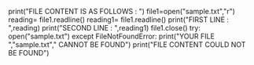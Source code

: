 print("FILE CONTENT IS AS FOLLOWS : ")
file1=open("sample.txt","r")
reading= file1.readline()
reading1= file1.readline()
print("FIRST LINE : ",reading)
print("SECOND LINE : ",reading1)
file1.close()
try:
    open("sample.txt")
except FileNotFoundError:
    print("YOUR FILE ","sample.txt"," CANNOT BE FOUND")
    print("FILE CONTENT COULD NOT BE FOUND")
